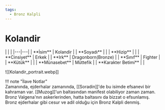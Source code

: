 ```yaml
---
tags:
  - Bronz Kalpli
---  
```

# Kolandir   
  
<div class="grid cards" markdown>  
|  |  |  
|---|---|  
| **İsim** | Kolandir |  
| **Soyadı** |  |  
| **Hizip** |  |  
| **Cinsiyet** | Erkek |  
| **Irk** | Dragonborn(Bronze) |  
| **Sınıf** | Fighter |  
| **Kütük** |  |  
| **Münasebet** | Müttefik |  
| **Karakter Betimi** |  |  
  
![[Kolandir_portrait.webp]]  
</div>  
  
!!! note "İlave Notlar"  
	Zamanında, ejderhalar zamanında, [[Soradin]]'de bu isimde efsanevi bir kahraman var. [[Muzog]]'un baltasından manifest olabiliyor zaman zaman. Bronz Valgena'nın askerlerinden, hatta baltasını da bizzat o efsunlamış. Bronz ejderhalar gibi cesur ve adil olduğu için Bronz Kalpli denmiş.  
